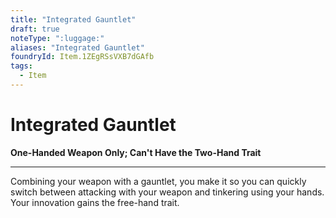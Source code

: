 ```yaml
---
title: "Integrated Gauntlet"
draft: true
noteType: ":luggage:"
aliases: "Integrated Gauntlet"
foundryId: Item.1ZEgRSsVXB7dGAfb
tags:
  - Item
---
```


# Integrated Gauntlet

**One-Handed Weapon Only; Can't Have the Two-Hand Trait**

* * *

Combining your weapon with a gauntlet, you make it so you can quickly switch between attacking with your weapon and tinkering using your hands. Your innovation gains the free-hand trait.
